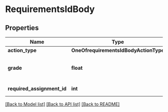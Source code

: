 # RequirementsIdBody

## Properties
Name | Type | Description | Notes
------------ | ------------- | ------------- | -------------
**action_type** | **OneOfrequirementsIdBodyActionType** |  | [optional] 
**grade** | **float** | The grade required if the action_type is set to completed_with_grade | [optional] 
**required_assignment_id** | **int** | The identifier of the required assignment | 

[[Back to Model list]](../README.md#documentation-for-models) [[Back to API list]](../README.md#documentation-for-api-endpoints) [[Back to README]](../README.md)

